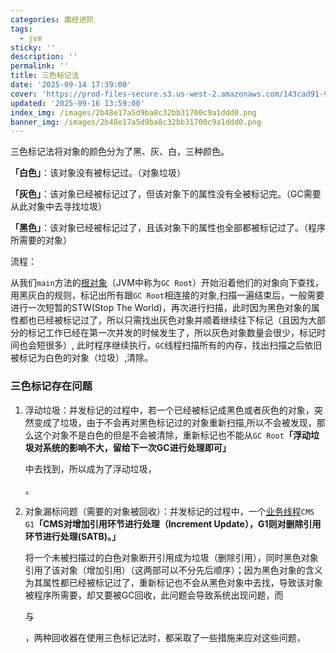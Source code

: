 ```yaml
---
categories: 面经进阶
tags:
  - jvm
sticky: ''
description: ''
permalink: ''
title: 三色标记法
date: '2025-09-14 17:39:00'
cover: 'https://prod-files-secure.s3.us-west-2.amazonaws.com/143cad91-961b-48b0-82dc-78fbb6eb5abe/ccace762-6da6-4fe1-b3ea-81d5b0a46227/118000020_p0.png?X-Amz-Algorithm=AWS4-HMAC-SHA256&X-Amz-Content-Sha256=UNSIGNED-PAYLOAD&X-Amz-Credential=ASIAZI2LB4662TWRCK2G%2F20250918%2Fus-west-2%2Fs3%2Faws4_request&X-Amz-Date=20250918T030037Z&X-Amz-Expires=3600&X-Amz-Security-Token=IQoJb3JpZ2luX2VjEDgaCXVzLXdlc3QtMiJGMEQCIEIXXNu0KACcBFq72nIHzNAKCsihD6PBTzEmZZzaLFhxAiAw5ACcs6qfdzTEyyj2Owtq6akxktwUTqqGTopm81w0bCqIBAix%2F%2F%2F%2F%2F%2F%2F%2F%2F%2F8BEAAaDDYzNzQyMzE4MzgwNSIMZJuoUs0gDNdtVwooKtwDwiVYxKoMaJqZS%2BZohTHgP2IGXV7Kt3jdNoXYk7YESJdZpIpmZ3hqwQU4AGQLDLx5%2B5qAJlOC2mdO5aNsqX00uBDj23YbJbo63%2BtzW3kEbFI8a9LOJQ7llfBYX4TTabuH4rH%2BXfJYsTFqWIinaCspJ%2FBCaDn86rLj%2FloYZzem06Foy36un7O37P%2BsAIyH8Fm1646bs7tHs7zPgnBSvrz9%2BApi37eHAuYprOUpotygB78%2Bp7MJ%2FwLz%2FCU9wY%2FJgyKxkf5TC6ciRDwnMSFBFJ6pd%2Fp30gAtMLAc0KWqgyChewTXMXvz8%2Bxd5m4%2FK%2BFOYvwWckYNgiEDCQyZOhjm6%2FczJtbwE1M4UluT8T5uGlj4v4umuudOyzYTUIiWrp8SNSEtrv3bKfctgkhIAaicT0kbe6jo3z202%2B0%2F2UhlwAigGY7TyeMawN9lGlXx4LpGh7PN%2F%2F3ExsPN43F6lafSiv%2B2JTMXsAsOh81dLf0yoO%2BBRrhCVmjM5bV1lO44X1sPzQDHJt7T%2B9UyIsPqjm5X56QI5qJacAHs1pLd53vIuihmPYv1zOgkeUVCVYUJ4A5Fkx3BtN%2FVwbSj7n%2Bs3o3xqSK9Gh23ENSmZGrfo4wKBCfyfv3etST9qkiUwHzF1Bgw95mtxgY6pgEQg2zcaNFGvHw8RVKBOqQGIEW2n0SDr2XH0aXQ2DwmyZMfnhSvXMxuyUTXi%2FalhbPoxZKtEaFAdIjaD42juDjOXY6D%2BTdHGfIRZZJ%2Bh%2FYmAaUAzzxLUcM%2BHNpM8%2F9WkJ20ntMDTOgWL9jd00uPJxuGreOQJZ4LqMweXzAp%2Fh0bRO6Wcx19Odpd0UwCaZuQUKEBP4T6pVfsZnERrSFe04RR14iL92DD&X-Amz-Signature=477f966cb270a72230254df867ab8c8c2329a37f492dcbc39d413700392b29bb&X-Amz-SignedHeaders=host&x-amz-checksum-mode=ENABLED&x-id=GetObject'
updated: '2025-09-16 13:59:00'
index_img: /images/2b48e17a5d9ba8c32bb31700c9a1ddd0.png
banner_img: /images/2b48e17a5d9ba8c32bb31700c9a1ddd0.png
---
```


三色标记法将对象的颜色分为了黑、灰、白，三种颜色。


**「白色」**：该对象没有被标记过。（对象垃圾）


**「灰色」**：该对象已经被标记过了，但该对象下的属性没有全被标记完。（GC需要从此对象中去寻找垃圾）


**「黑色」**：该对象已经被标记过了，且该对象下的属性也全部都被标记过了。（程序所需要的对象）


流程：


从我们`main`方法的[根对象](https://zhida.zhihu.com/search?content_id=183997193&content_type=Article&match_order=1&q=%E6%A0%B9%E5%AF%B9%E8%B1%A1&zhida_source=entity)（JVM中称为`GC Root`）开始沿着他们的对象向下查找，用黑灰白的规则，标记出所有跟`GC Root`相连接的对象,扫描一遍结束后，一般需要进行一次短暂的STW(Stop The World)，再次进行扫描，此时因为黑色对象的属性都也已经被标记过了，所以只需找出灰色对象并顺着继续往下标记（且因为大部分的标记工作已经在第一次并发的时候发生了，所以灰色对象数量会很少，标记时间也会短很多）, 此时程序继续执行，`GC`线程扫描所有的内存，找出扫描之后依旧被标记为白色的对象（垃圾）,清除。


### **三色标记存在问题**

1. 浮动垃圾：并发标记的过程中，若一个已经被标记成黑色或者灰色的对象，突然变成了垃圾，由于不会再对黑色标记过的对象重新扫描,所以不会被发现，那么这个对象不是白色的但是不会被清除，重新标记也不能从`GC Root`**「浮动垃圾对系统的影响不大，留给下一次GC进行处理即可」**

    中去找到，所以成为了浮动垃圾，


    。

2. 对象漏标问题（需要的对象被回收）：并发标记的过程中，一个[业务线程](https://zhida.zhihu.com/search?content_id=183997193&content_type=Article&match_order=1&q=%E4%B8%9A%E5%8A%A1%E7%BA%BF%E7%A8%8B&zhida_source=entity)`CMS G1`**「CMS对增加引用环节进行处理（Increment Update），G1则对删除引用环节进行处理(SATB)。」**

    将一个未被扫描过的白色对象断开引用成为垃圾（删除引用），同时黑色对象引用了该对象（增加引用）（这两部可以不分先后顺序）；因为黑色对象的含义为其属性都已经被标记过了，重新标记也不会从黑色对象中去找，导致该对象被程序所需要，却又要被GC回收，此问题会导致系统出现问题，而


    与


    ，两种回收器在使用三色标记法时，都采取了一些措施来应对这些问题，

